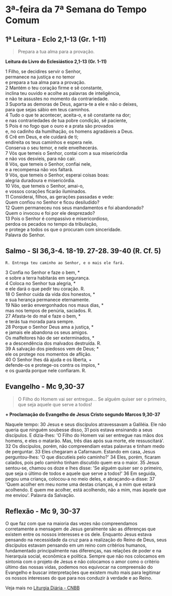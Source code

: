 # 3ª-feira da 7ª Semana do Tempo Comum

## 1ª Leitura - Eclo 2,1-13 (Gr. 1-11)

> Prepara a tua alma para a provação.

**Leitura do Livro do Eclesiástico 2,1-13 (Gr. 1-11)**

1 Filho, se decidires servir o Senhor,   
 permanece na justiça e no temor   
 e prepara a tua alma para a provação.    
2 Mantém o teu coração firme e sê constante,   
 inclina teu ouvido e acolhe as palavras de inteligência,   
 e não te assustes no momento da contrariedade.    
3 Suporta as demoras de Deus, agarra-te a ele e não o deixes,   
 para que sejas sábio em teus caminhos.    
4 Tudo o que te acontecer, aceita-o, e sê constante na dor;   
 e nas contrariedades de tua pobre condição, sê paciente,    
5 Pois é no fogo que o ouro e a prata são provados   
 e, no cadinho da humilhação, os homens agradáveis a Deus.    
6 Crê em Deus, e ele cuidará de ti;   
 endireita os teus caminhos e espera nele.   
 Conserva o seu temor, e nele envelhecerás.    
7 Vós que temeis o Senhor, contai com a sua misericórdia   
 e não vos desvieis, para não cair.    
8 Vós, que temeis o Senhor, confiai nele,   
 e a recompensa não vos faltará.    
9 Vós, que temeis o Senhor, esperai coisas boas:   
 alegria duradoura e misericórdia.    
10 Vós, que temeis o Senhor, amai-o,   
 e vossos corações ficarão iluminados.    
11 Considerai, filhos, as gerações passadas e vede:   
 Quem confiou no Senhor e ficou desiludido?    
12 Quem permaneceu nos seus mandamentos e foi abandonado?   
 Quem o invocou e foi por ele desprezado?    
13 Pois o Senhor é compassivo e misericordioso,   
 perdoa os pecados no tempo da tribulação,   
 e protege a todos os que o procuram com sinceridade.   
 Palavra do Senhor.

## Salmo - Sl 36,3-4. 18-19. 27-28. 39-40 (R. Cf. 5)

`R. Entrega teu caminho ao Senhor, e o mais ele fará.`

3 Confia no Senhor e faze o bem, *   
 e sobre a terra habitarás em segurança.    
4 Coloca no Senhor tua alegria, *   
 e ele dará o que pedir teu coração. R.    
18 O Senhor cuida da vida dos honestos, *   
 e sua herança permanece eternamente.    
19 Não serão envergonhados nos maus dias, *   
 mas nos tempos de penúria, saciados. R.    
27 Afasta-te do mal e faze o bem, *   
 e terás tua morada para sempre.    
28 Porque o Senhor Deus ama a justiça, *   
 e jamais ele abandona os seus amigos.   
 Os malfeitores hão de ser exterminados, *   
 e a descendência dos malvados destruída. R.    
39 A salvação dos piedosos vem de Deus; *   
 ele os protege nos momentos de aflição.    
40 O Senhor lhes dá ajuda e os liberta, +   
 defende-os e protege-os contra os ímpios, *   
 e os guarda porque nele confiaram. R.

## Evangelho - Mc 9,30-37

> O Filho do Homem vai ser entregue... Se alguém quiser ser o primeiro, que seja aquele que serve a todos!

**+ Proclamação do Evangelho de Jesus Cristo segundo Marcos 9,30-37**

Naquele tempo: 
30 Jesus e seus discípulos atravessavam a Galiléia. 
 Ele não queria que ninguém soubesse disso, 
31 pois estava ensinando a seus discípulos. 
 E dizia-lhes: 
 'O Filho do Homem vai ser entregue nas mãos dos homens, 
 e eles o matarão. 
 Mas, três dias após sua morte, ele ressuscitará'. 
32 Os discípulos, porém, não compreendiam estas palavras 
 e tinham medo de perguntar. 
33 Eles chegaram a Cafarnaum. 
 Estando em casa, Jesus perguntou-lhes: 
 'O que discutíeis pelo caminho?' 
34 Eles, porém, ficaram calados, 
 pois pelo caminho tinham discutido quem era o maior. 
35 Jesus sentou-se, chamou os doze e lhes disse: 
 'Se alguém quiser ser o primeiro, 
 que seja o último de todos 
 e aquele que serve a todos!' 
36 Em seguida, pegou uma criança, colocou-a no meio deles, 
 e abraçando-a disse: 
37 'Quem acolher em meu nome uma destas crianças, 
 é a mim que estará acolhendo. 
 E quem me acolher, está acolhendo, não a mim, 
 mas àquele que me enviou'. 
 Palavra da Salvação.

## Reflexão - Mc 9, 30-37

O que faz com que na maioria das vezes não compreendamos corretamente a mensagem de Jesus geralmente são as diferenças que existem entre os nossos interesses e os dele. Enquanto Jesus estava pensando na necessidade da cruz para a realização do Reino de Deus, seus discípulos estavam pensando em um reino com critérios humanos, fundamentado principalmente nas diferenças, nas relações de poder e na hierarquia social, econômica e política. Sempre que não nos colocamos em sintonia com o projeto de Jesus e não colocamos o amor como o critério último das nossas vidas, podemos nos equivocar na compreensão do Evangelho e buscar interpretações que existem muito mais para legitimar os nossos interesses do que para nos conduzir à verdade e ao Reino.

Veja mais no [Liturgia Diária - CNBB](http://liturgiadiaria.cnbb.org.br/app/user/user/UserView.php?ano=2017&mes=2&dia=21)